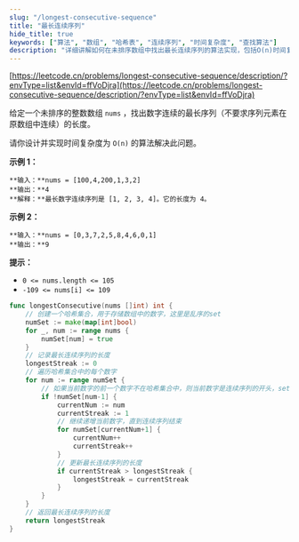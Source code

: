 ```yaml
---
slug: "/longest-consecutive-sequence"
title: "最长连续序列"
hide_title: true
keywords: ["算法", "数组", "哈希表", "连续序列", "时间复杂度", "查找算法"]
description: "详细讲解如何在未排序数组中找出最长连续序列的算法实现，包括O(n)时间复杂度的优化方案"
---
```


[https://leetcode.cn/problems/longest-consecutive-sequence/description/?envType=list&envId=ffVoDjra](https://leetcode.cn/problems/longest-consecutive-sequence/description/?envType=list&envId=ffVoDjra)

给定一个未排序的整数数组 `nums` ，找出数字连续的最长序列（不要求序列元素在原数组中连续）的长度。

请你设计并实现时间复杂度为 `O(n)` 的算法解决此问题。

  

**示例 1：**

```text
**输入：**nums = [100,4,200,1,3,2]
**输出：**4
**解释：**最长数字连续序列是 [1, 2, 3, 4]。它的长度为 4。
```

**示例 2：**

```text
**输入：**nums = [0,3,7,2,5,8,4,6,0,1]
**输出：**9

```

  

**提示：**

*   `0 <= nums.length <= 105`
*   `-109 <= nums[i] <= 109`

  

```go
func longestConsecutive(nums []int) int {
	// 创建一个哈希集合，用于存储数组中的数字，这里是乱序的set
	numSet := make(map[int]bool)
	for _, num := range nums {
		numSet[num] = true
	}
	// 记录最长连续序列的长度
	longestStreak := 0
	// 遍历哈希集合中的每个数字
	for num := range numSet {
		// 如果当前数字的前一个数字不在哈希集合中，则当前数字是连续序列的开头，set中可能同时存在多个序列，例如1、2、3、4是第一个序列，7、8、9、10、11、12是第二个序列，这里就会分别找到两个序列
		if !numSet[num-1] {
			currentNum := num
			currentStreak := 1
			// 继续递增当前数字，直到连续序列结束
			for numSet[currentNum+1] {
				currentNum++
				currentStreak++
			}
			// 更新最长连续序列的长度
			if currentStreak > longestStreak {
				longestStreak = currentStreak
			}
		}
	}
	// 返回最长连续序列的长度
	return longestStreak
}
```